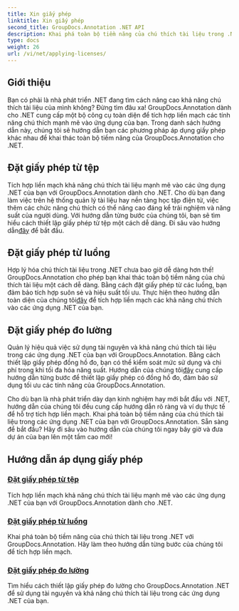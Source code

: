 ```yaml
---
title: Xin giấy phép
linktitle: Xin giấy phép
second_title: GroupDocs.Annotation .NET API
description: Khai phá toàn bộ tiềm năng của chú thích tài liệu trong .NET với GroupDocs.Annotation. Hãy làm theo hướng dẫn từng bước của chúng tôi để tích hợp liền mạch.
type: docs
weight: 26
url: /vi/net/applying-licenses/
---
```

## Giới thiệu

Bạn có phải là nhà phát triển .NET đang tìm cách nâng cao khả năng chú thích tài liệu của mình không? Đừng tìm đâu xa! GroupDocs.Annotation dành cho .NET cung cấp một bộ công cụ toàn diện để tích hợp liền mạch các tính năng chú thích mạnh mẽ vào ứng dụng của bạn. Trong danh sách hướng dẫn này, chúng tôi sẽ hướng dẫn bạn các phương pháp áp dụng giấy phép khác nhau để khai thác toàn bộ tiềm năng của GroupDocs.Annotation cho .NET.

## Đặt giấy phép từ tệp
Tích hợp liền mạch khả năng chú thích tài liệu mạnh mẽ vào các ứng dụng .NET của bạn với GroupDocs.Annotation dành cho .NET. Cho dù bạn đang làm việc trên hệ thống quản lý tài liệu hay nền tảng học tập điện tử, việc thêm các chức năng chú thích có thể nâng cao đáng kể trải nghiệm và năng suất của người dùng. Với hướng dẫn từng bước của chúng tôi, bạn sẽ tìm hiểu cách thiết lập giấy phép từ tệp một cách dễ dàng. Đi sâu vào hướng dẫn[đây](./set-license-from-file/) để bắt đầu.

## Đặt giấy phép từ luồng
 Hợp lý hóa chú thích tài liệu trong .NET chưa bao giờ dễ dàng hơn thế! GroupDocs.Annotation cho phép bạn khai thác toàn bộ tiềm năng của chú thích tài liệu một cách dễ dàng. Bằng cách đặt giấy phép từ các luồng, bạn đảm bảo tích hợp suôn sẻ và hiệu suất tối ưu. Thực hiện theo hướng dẫn toàn diện của chúng tôi[đây](./set-license-from-stream/) để tích hợp liền mạch các khả năng chú thích vào các ứng dụng .NET của bạn.

## Đặt giấy phép đo lường
Quản lý hiệu quả việc sử dụng tài nguyên và khả năng chú thích tài liệu trong các ứng dụng .NET của bạn với GroupDocs.Annotation. Bằng cách thiết lập giấy phép đồng hồ đo, bạn có thể kiểm soát mức sử dụng và chi phí trong khi tối đa hóa năng suất. Hướng dẫn của chúng tôi[đây](./set-metered-license/) cung cấp hướng dẫn từng bước để thiết lập giấy phép có đồng hồ đo, đảm bảo sử dụng tối ưu các tính năng của GroupDocs.Annotation.

Cho dù bạn là nhà phát triển dày dạn kinh nghiệm hay mới bắt đầu với .NET, hướng dẫn của chúng tôi đều cung cấp hướng dẫn rõ ràng và ví dụ thực tế để hỗ trợ tích hợp liền mạch. Khai phá toàn bộ tiềm năng của chú thích tài liệu trong các ứng dụng .NET của bạn với GroupDocs.Annotation. Sẵn sàng để bắt đầu? Hãy đi sâu vào hướng dẫn của chúng tôi ngay bây giờ và đưa dự án của bạn lên một tầm cao mới!

## Hướng dẫn áp dụng giấy phép
### [Đặt giấy phép từ tệp](./set-license-from-file/)
Tích hợp liền mạch khả năng chú thích tài liệu mạnh mẽ vào các ứng dụng .NET của bạn với GroupDocs.Annotation dành cho .NET.
### [Đặt giấy phép từ luồng](./set-license-from-stream/)
Khai phá toàn bộ tiềm năng của chú thích tài liệu trong .NET với GroupDocs.Annotation. Hãy làm theo hướng dẫn từng bước của chúng tôi để tích hợp liền mạch.
### [Đặt giấy phép đo lường](./set-metered-license/)
Tìm hiểu cách thiết lập giấy phép đo lường cho GroupDocs.Annotation .NET để sử dụng tài nguyên và khả năng chú thích tài liệu trong các ứng dụng .NET của bạn.
